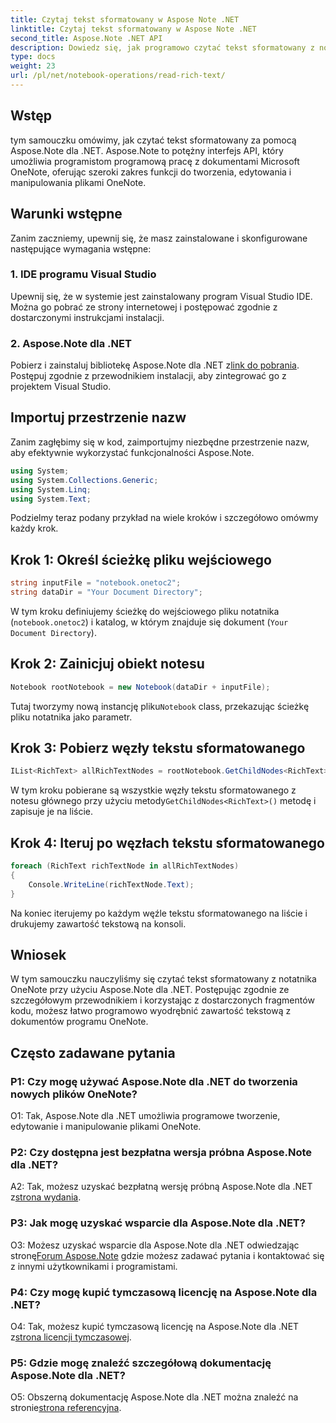 ```yaml
---
title: Czytaj tekst sformatowany w Aspose Note .NET
linktitle: Czytaj tekst sformatowany w Aspose Note .NET
second_title: Aspose.Note .NET API
description: Dowiedz się, jak programowo czytać tekst sformatowany z notatników OneNote przy użyciu Aspose.Note dla .NET. Postępuj zgodnie z naszym samouczkiem krok po kroku, aby ułatwić integrację.
type: docs
weight: 23
url: /pl/net/notebook-operations/read-rich-text/
---
```

## Wstęp

tym samouczku omówimy, jak czytać tekst sformatowany za pomocą Aspose.Note dla .NET. Aspose.Note to potężny interfejs API, który umożliwia programistom programową pracę z dokumentami Microsoft OneNote, oferując szeroki zakres funkcji do tworzenia, edytowania i manipulowania plikami OneNote.

## Warunki wstępne

Zanim zaczniemy, upewnij się, że masz zainstalowane i skonfigurowane następujące wymagania wstępne:

### 1. IDE programu Visual Studio

Upewnij się, że w systemie jest zainstalowany program Visual Studio IDE. Można go pobrać ze strony internetowej i postępować zgodnie z dostarczonymi instrukcjami instalacji.

### 2. Aspose.Note dla .NET

 Pobierz i zainstaluj bibliotekę Aspose.Note dla .NET z[link do pobrania](https://releases.aspose.com/note/net/). Postępuj zgodnie z przewodnikiem instalacji, aby zintegrować go z projektem Visual Studio.

## Importuj przestrzenie nazw

Zanim zagłębimy się w kod, zaimportujmy niezbędne przestrzenie nazw, aby efektywnie wykorzystać funkcjonalności Aspose.Note.

```csharp
using System;
using System.Collections.Generic;
using System.Linq;
using System.Text;
```

Podzielmy teraz podany przykład na wiele kroków i szczegółowo omówmy każdy krok.

## Krok 1: Określ ścieżkę pliku wejściowego

```csharp
string inputFile = "notebook.onetoc2";
string dataDir = "Your Document Directory";
```

W tym kroku definiujemy ścieżkę do wejściowego pliku notatnika (`notebook.onetoc2`) i katalog, w którym znajduje się dokument (`Your Document Directory`).

## Krok 2: Zainicjuj obiekt notesu

```csharp
Notebook rootNotebook = new Notebook(dataDir + inputFile);
```

 Tutaj tworzymy nową instancję pliku`Notebook` class, przekazując ścieżkę pliku notatnika jako parametr.

## Krok 3: Pobierz węzły tekstu sformatowanego

```csharp
IList<RichText> allRichTextNodes = rootNotebook.GetChildNodes<RichText>();
```

 W tym kroku pobierane są wszystkie węzły tekstu sformatowanego z notesu głównego przy użyciu metody`GetChildNodes<RichText>()` metodę i zapisuje je na liście.

## Krok 4: Iteruj po węzłach tekstu sformatowanego

```csharp
foreach (RichText richTextNode in allRichTextNodes)
{
    Console.WriteLine(richTextNode.Text);
}
```

Na koniec iterujemy po każdym węźle tekstu sformatowanego na liście i drukujemy zawartość tekstową na konsoli.

## Wniosek

W tym samouczku nauczyliśmy się czytać tekst sformatowany z notatnika OneNote przy użyciu Aspose.Note dla .NET. Postępując zgodnie ze szczegółowym przewodnikiem i korzystając z dostarczonych fragmentów kodu, możesz łatwo programowo wyodrębnić zawartość tekstową z dokumentów programu OneNote.

## Często zadawane pytania

### P1: Czy mogę używać Aspose.Note dla .NET do tworzenia nowych plików OneNote?

O1: Tak, Aspose.Note dla .NET umożliwia programowe tworzenie, edytowanie i manipulowanie plikami OneNote.

### P2: Czy dostępna jest bezpłatna wersja próbna Aspose.Note dla .NET?

A2: Tak, możesz uzyskać bezpłatną wersję próbną Aspose.Note dla .NET z[strona wydania](https://releases.aspose.com/).

### P3: Jak mogę uzyskać wsparcie dla Aspose.Note dla .NET?

 O3: Możesz uzyskać wsparcie dla Aspose.Note dla .NET odwiedzając stronę[Forum Aspose.Note](https://forum.aspose.com/c/note/28) gdzie możesz zadawać pytania i kontaktować się z innymi użytkownikami i programistami.

### P4: Czy mogę kupić tymczasową licencję na Aspose.Note dla .NET?

 O4: Tak, możesz kupić tymczasową licencję na Aspose.Note dla .NET z[strona licencji tymczasowej](https://purchase.aspose.com/temporary-license/).

### P5: Gdzie mogę znaleźć szczegółową dokumentację Aspose.Note dla .NET?

 O5: Obszerną dokumentację Aspose.Note dla .NET można znaleźć na stronie[strona referencyjna](https://reference.aspose.com/note/net/).